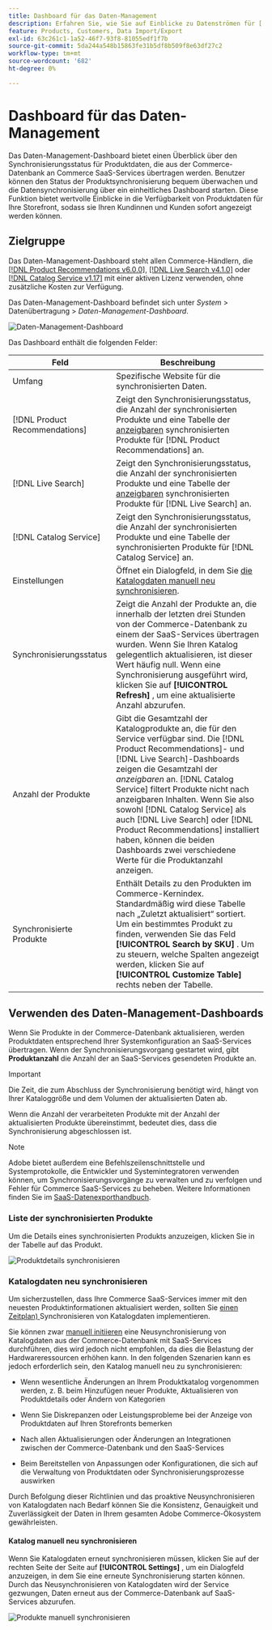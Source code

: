 ```yaml
---
title: Dashboard für das Daten-Management
description: Erfahren Sie, wie Sie auf Einblicke zu Datenströmen für [!DNL Catalog Service],  [!DNL Live Search] und  [!DNL Product Recommendation] zugreifen können.
feature: Products, Customers, Data Import/Export
exl-id: 63c261c1-1a52-46f7-93f8-81055edf1f7b
source-git-commit: 5da244a548b15863fe31b5df8b509f8e63df27c2
workflow-type: tm+mt
source-wordcount: '682'
ht-degree: 0%

---
```


# Dashboard für das Daten-Management

Das Daten-Management-Dashboard bietet einen Überblick über den Synchronisierungsstatus für Produktdaten, die aus der Commerce-Datenbank an Commerce SaaS-Services übertragen werden. Benutzer können den Status der Produktsynchronisierung bequem überwachen und die Datensynchronisierung über ein einheitliches Dashboard starten. Diese Funktion bietet wertvolle Einblicke in die Verfügbarkeit von Produktdaten für Ihre Storefront, sodass sie Ihren Kundinnen und Kunden sofort angezeigt werden können.

## Zielgruppe

Das Daten-Management-Dashboard steht allen Commerce-Händlern, die [[!DNL Product Recommendations v6.0.0]](https://experienceleague.adobe.com/en/docs/commerce/product-recommendations/guide-overview), [[!DNL Live Search v4.1.0]](https://experienceleague.adobe.com/en/docs/commerce/live-search/guide-overview) oder [[!DNL Catalog Service v1.17]](https://experienceleague.adobe.com/en/docs/commerce/catalog-service/guide-overview) mit einer aktiven Lizenz verwenden, ohne zusätzliche Kosten zur Verfügung.

Das Daten-Management-Dashboard befindet sich unter *System* > Datenübertragung > *Daten-Management-Dashboard*.

![Daten-Management-Dashboard](assets/data-management-dashboard.png)

Das Dashboard enthält die folgenden Felder:

| Feld | Beschreibung |
|--- |--- |
| Umfang | Spezifische Website für die synchronisierten Daten. |
| [!DNL Product Recommendations] | Zeigt den Synchronisierungsstatus, die Anzahl der synchronisierten Produkte und eine Tabelle der [anzeigbaren](https://experienceleague.adobe.com/en/docs/commerce-admin/config/catalog/inventory#stock-options) synchronisierten Produkte für [!DNL Product Recommendations] an. |
| [!DNL Live Search] | Zeigt den Synchronisierungsstatus, die Anzahl der synchronisierten Produkte und eine Tabelle der [anzeigbaren](https://experienceleague.adobe.com/en/docs/commerce-admin/config/catalog/inventory#stock-options) synchronisierten Produkte für [!DNL Live Search] an. |
| [!DNL Catalog Service] | Zeigt den Synchronisierungsstatus, die Anzahl der synchronisierten Produkte und eine Tabelle der synchronisierten Produkte für [!DNL Catalog Service] an. |
| Einstellungen | Öffnet ein Dialogfeld, in dem Sie [die Katalogdaten manuell neu synchronisieren](#resync-catalog-data). |
| Synchronisierungsstatus | Zeigt die Anzahl der Produkte an, die innerhalb der letzten drei Stunden von der Commerce-Datenbank zu einem der SaaS-Services übertragen wurden. Wenn Sie Ihren Katalog gelegentlich aktualisieren, ist dieser Wert häufig null. Wenn eine Synchronisierung ausgeführt wird, klicken Sie auf **[!UICONTROL Refresh]** , um eine aktualisierte Anzahl abzurufen. |
| Anzahl der Produkte | Gibt die Gesamtzahl der Katalogprodukte an, die für den Service verfügbar sind. Die [!DNL Product Recommendations]- und [!DNL Live Search]-Dashboards zeigen die Gesamtzahl der _anzeigbaren_ an. [!DNL Catalog Service] filtert Produkte nicht nach anzeigbaren Inhalten. Wenn Sie also sowohl [!DNL Catalog Service] als auch [!DNL Live Search] oder [!DNL Product Recommendations] installiert haben, können die beiden Dashboards zwei verschiedene Werte für die Produktanzahl anzeigen. |
| Synchronisierte Produkte | Enthält Details zu den Produkten im Commerce-Kernindex. Standardmäßig wird diese Tabelle nach „Zuletzt aktualisiert“ sortiert. Um ein bestimmtes Produkt zu finden, verwenden Sie das Feld **[!UICONTROL Search by SKU]** . Um zu steuern, welche Spalten angezeigt werden, klicken Sie auf **[!UICONTROL Customize Table]** rechts neben der Tabelle. |

## Verwenden des Daten-Management-Dashboards

Wenn Sie Produkte in der Commerce-Datenbank aktualisieren, werden Produktdaten entsprechend Ihrer Systemkonfiguration an SaaS-Services übertragen. Wenn der Synchronisierungsvorgang gestartet wird, gibt **Produktanzahl** die Anzahl der an SaaS-Services gesendeten Produkte an.

>[!IMPORTANT]
>
>Die Zeit, die zum Abschluss der Synchronisierung benötigt wird, hängt von Ihrer Kataloggröße und dem Volumen der aktualisierten Daten ab.

Wenn die Anzahl der verarbeiteten Produkte mit der Anzahl der aktualisierten Produkte übereinstimmt, bedeutet dies, dass die Synchronisierung abgeschlossen ist.

>[!NOTE]
>
>Adobe bietet außerdem eine Befehlszeilenschnittstelle und Systemprotokolle, die Entwickler und Systemintegratoren verwenden können, um Synchronisierungsvorgänge zu verwalten und zu verfolgen und Fehler für Commerce SaaS-Services zu beheben. Weitere Informationen finden Sie im [SaaS-Datenexporthandbuch](https://experienceleague.adobe.com/en/docs/commerce/saas-data-export/overview).

### Liste der synchronisierten Produkte

Um die Details eines synchronisierten Produkts anzuzeigen, klicken Sie in der Tabelle auf das Produkt.

![Produktdetails synchronisieren](assets/sync-product-detail.png)

### Katalogdaten neu synchronisieren

Um sicherzustellen, dass Ihre Commerce SaaS-Services immer mit den neuesten Produktinformationen aktualisiert werden, sollten Sie [einen Zeitplan) ](https://experienceleague.adobe.com/en/docs/commerce-operations/configuration-guide/cli/manage-indexers#reindex) Synchronisieren von Katalogdaten implementieren.

Sie können zwar [manuell initiieren](#manually-resync-catalog) eine Neusynchronisierung von Katalogdaten aus der Commerce-Datenbank mit SaaS-Services durchführen, dies wird jedoch nicht empfohlen, da dies die Belastung der Hardwareressourcen erhöhen kann. In den folgenden Szenarien kann es jedoch erforderlich sein, den Katalog manuell neu zu synchronisieren:

- Wenn wesentliche Änderungen an Ihrem Produktkatalog vorgenommen werden, z. B. beim Hinzufügen neuer Produkte, Aktualisieren von Produktdetails oder Ändern von Kategorien

- Wenn Sie Diskrepanzen oder Leistungsprobleme bei der Anzeige von Produktdaten auf Ihren Storefronts bemerken

- Nach allen Aktualisierungen oder Änderungen an Integrationen zwischen der Commerce-Datenbank und den SaaS-Services

- Beim Bereitstellen von Anpassungen oder Konfigurationen, die sich auf die Verwaltung von Produktdaten oder Synchronisierungsprozesse auswirken

Durch Befolgung dieser Richtlinien und das proaktive Neusynchronisieren von Katalogdaten nach Bedarf können Sie die Konsistenz, Genauigkeit und Zuverlässigkeit der Daten in Ihrem gesamten Adobe Commerce-Ökosystem gewährleisten.

#### Katalog manuell neu synchronisieren

Wenn Sie Katalogdaten erneut synchronisieren müssen, klicken Sie auf der rechten Seite der Seite auf **[!UICONTROL Settings]** , um ein Dialogfeld anzuzeigen, in dem Sie eine erneute Synchronisierung starten können. Durch das Neusynchronisieren von Katalogdaten wird der Service gezwungen, Daten erneut aus der Commerce-Datenbank auf SaaS-Services abzurufen.

![Produkte manuell synchronisieren](assets/resync-data.png)
